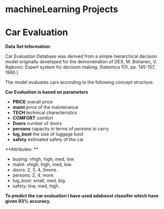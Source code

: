 # machineLearning Projects 

# Car Evaluation

**Data Set Information:**

Car Evaluation Database was derived from a simple hierarchical decision model originally developed for the demonstration of
DEX, M. Bohanec, V. Rajkovic: Expert system for decision making. Sistemica 1(1), pp. 145-157, 1990.)

The model evaluates cars according to the following concept structure: 


**Car Evaluation is based on parameters**

* **PRICE** overall price 
* **maint** price of the maintenance 
* **TECH** technical characteristics 
* **COMFORT** comfort 
* **Doors** number of doors 
* **persons** capacity in terms of persons to carry 
* **lug_boot** the size of luggage boot 
* **safety** estimated safety of the car 



**Attributes: **

* buying: vhigh, high, med, low. 
* maint: vhigh, high, med, low. 
* doors: 2, 3, 4, 5more. 
* persons: 2, 4, more. 
* lug_boot: small, med, big. 
* safety: low, med, high. 

**To predict the car evaluation I have used adaboost classifer which have given 93% accuracy.**
